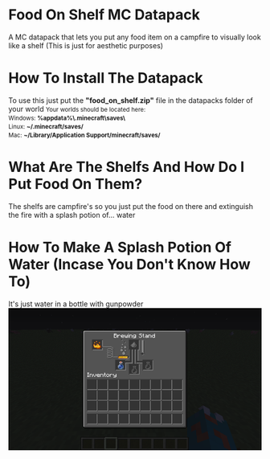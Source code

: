 # Food On Shelf MC Datapack
 <p>A MC datapack that lets you put any food item on a campfire to visually look like a shelf (This is just for aesthetic purposes)</p>
 
 # How To Install The Datapack
 <p>To use this just put the <b>"food_on_shelf.zip"</b> file in the datapacks folder of your world <small>Your worlds should be located here:<br/>Windows: <b>%appdata%\.minecraft\saves\</b> <br/>Linux: <b>~/.minecraft/saves/</b> <br/> Mac: <b>~/Library/Application Support/minecraft/saves/</b></small></p>

# What Are The Shelfs And How Do I Put Food On Them?
<p>The shelfs are campfire's so you just put the food on there and extinguish the fire with a splash potion of... water</p>

# How To Make A Splash Potion Of Water (Incase You Don't Know How To)
It's just water in a bottle with gunpowder
![Image of recipe](https://raw.githubusercontent.com/SoaringGecko/Food-On-Shelf-MC-Datapack/images/dfrgthyjuhngbfgtyuikj.png?token=ALUZMTHR5542S6I2QTCOESK577SP2)